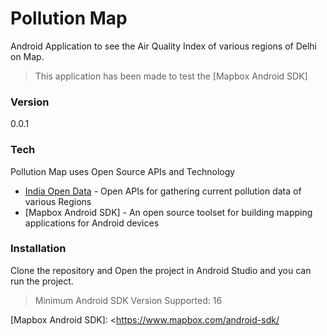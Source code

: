 # Pollution Map

Android Application to see the Air Quality Index of various regions of Delhi on Map. 

> This application has been made to test the [Mapbox Android SDK]


### Version
0.0.1

### Tech

Pollution Map uses  Open Source APIs and Technology
* [India Open Data] - Open APIs for gathering current pollution data of various Regions
* [Mapbox Android SDK] - An open source toolset for building mapping applications for Android devices


### Installation

Clone the repository and Open the project in Android Studio and you can run the project.
> Minimum Android SDK Version Supported: 16



   [India Open Data]: <http://openenvironment.indiaopendata.com/#/openapi/>
   [Mapbox Android SDK]: <https://www.mapbox.com/android-sdk/
